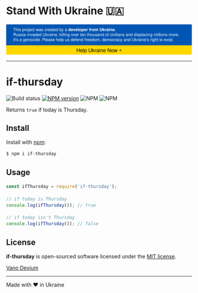 # Stand With Ukraine 🇺🇦

[![Stand With Ukraine](https://raw.githubusercontent.com/vshymanskyy/StandWithUkraine/main/banner-direct-single.svg)](https://vshymanskyy.github.io/StandWithUkraine/)

---

# if-thursday

![Build status](https://img.shields.io/github/actions/workflow/status/vanodevium/if-thursday/ci.yaml)
[![NPM version](https://img.shields.io/npm/v/if-thursday.svg?style=flat)](https://www.npmjs.com/package/if-thursday)
![NPM](https://img.shields.io/npm/l/if-thursday)
![NPM](https://img.shields.io/npm/dw/if-thursday)

Returns `true` if today is Thursday.

## Install

Install with [npm](https://www.npmjs.com/):

```sh
$ npm i if-thursday
```

## Usage

```js
const ifThursday = require('if-thursday');

// if today is Thursday
console.log(ifThursday()); // true

// if today isn't Thursday
console.log(ifThursday()); // false
```

## License

**if-thursday** is open-sourced software licensed under the [MIT license](./LICENSE).

[Vano Devium](https://github.com/vanodevium/)

---

Made with ❤️ in Ukraine
